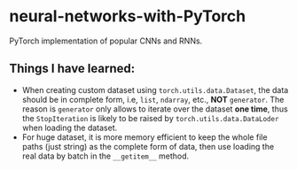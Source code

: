 # neural-networks-with-PyTorch
PyTorch implementation of popular CNNs and RNNs.


## Things I have learned:
- When creating custom dataset using `torch.utils.data.Dataset`, the data should be in complete form, i.e, `list`, `ndarray`, etc., **NOT** `generator`.
The reason is `generator` only allows to iterate over the dataset **one time**, thus the `StopIteration` is likely to be raised by `torch.utils.data.DataLoder` when loading the dataset.
- For huge dataset, it is more memory efficient to keep the whole file paths (just string) as the complete form of data, then use loading the real data by batch in the `__getitem__` method. 
